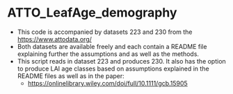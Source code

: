 # ATTO_LeafAge_demography
- This code is accompanied by datasets 223 and 230 from the https://www.attodata.org/
- Both datasets are available freely and each contain a README file explaining further the assumptions and as well as the methods.
- This script reads in dataset 223 and produces 230. It also has the option to produce LAI age classes based on assumptions explained in the README files as well as in the paper:
    - https://onlinelibrary.wiley.com/doi/full/10.1111/gcb.15905
